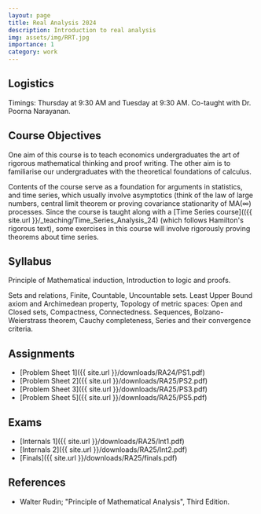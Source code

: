 ```yaml
---
layout: page
title: Real Analysis 2024
description: Introduction to real analysis
img: assets/img/RRT.jpg
importance: 1
category: work
---
```

## Logistics 

Timings: Thursday at 9:30 AM and Tuesday at 9:30 AM.
Co-taught with Dr. Poorna Narayanan.

## Course Objectives

One aim of this course is to teach economics undergraduates the art of rigorous mathematical thinking and proof writing. The other aim is to familiarise our undergraduates with the theoretical foundations of calculus. 

Contents of the course serve as a foundation for arguments in statistics, and time series, which usually involve asymptotics (think of the law of large numbers, central limit theorem or proving covariance stationarity of MA($\infty$) processes. Since the course is taught along with a [Time Series course](({{ site.url }}/_teaching/Time_Series_Analysis_24) (which follows Hamilton's rigorous text), some exercises in this course will involve rigorously proving theorems about time series.  

## Syllabus

Principle of Mathematical induction, Introduction to logic and proofs.

Sets and relations, Finite, Countable, Uncountable sets.
Least Upper Bound axiom and Archimedean property, 
Topology of metric spaces: Open and Closed sets, Compactness, Connectedness.
Sequences, Bolzano-Weierstrass theorem, Cauchy completeness, Series and their convergence criteria. 

## Assignments

- [Problem Sheet 1]({{ site.url }}/downloads/RA24/PS1.pdf)
- [Problem Sheet 2]({{ site.url }}/downloads/RA25/PS2.pdf)
- [Problem Sheet 3]({{ site.url }}/downloads/RA25/PS3.pdf)
- [Problem Sheet 5]({{ site.url }}/downloads/RA25/PS5.pdf)
## Exams
- [Internals 1]({{ site.url }}/downloads/RA25/Int1.pdf)
- [Internals 2]({{ site.url }}/downloads/RA25/Int2.pdf)
- [Finals]({{ site.url }}/downloads/RA25/finals.pdf) 
## References
- Walter Rudin; "Principle of Mathematical Analysis", Third Edition.
